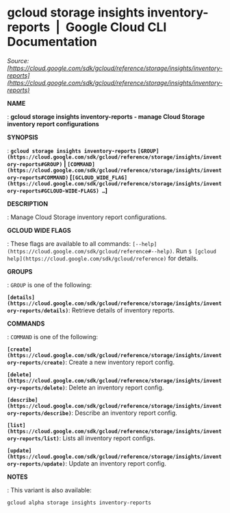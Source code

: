 # gcloud storage insights inventory-reports  |  Google Cloud CLI Documentation

*Source: [https://cloud.google.com/sdk/gcloud/reference/storage/insights/inventory-reports](https://cloud.google.com/sdk/gcloud/reference/storage/insights/inventory-reports)*

**NAME**

: **gcloud storage insights inventory-reports - manage Cloud Storage inventory report configurations**

**SYNOPSIS**

: **`gcloud storage insights inventory-reports` `[GROUP](https://cloud.google.com/sdk/gcloud/reference/storage/insights/inventory-reports#GROUP)` | `[COMMAND](https://cloud.google.com/sdk/gcloud/reference/storage/insights/inventory-reports#COMMAND)` [`[GCLOUD_WIDE_FLAG](https://cloud.google.com/sdk/gcloud/reference/storage/insights/inventory-reports#GCLOUD-WIDE-FLAGS) …`]**

**DESCRIPTION**

: Manage Cloud Storage inventory report configurations.

**GCLOUD WIDE FLAGS**

: These flags are available to all commands: `[--help](https://cloud.google.com/sdk/gcloud/reference#--help)`.
Run `$ [gcloud help](https://cloud.google.com/sdk/gcloud/reference)` for details.

**GROUPS**

: ``GROUP`` is one of the following:

**`[details](https://cloud.google.com/sdk/gcloud/reference/storage/insights/inventory-reports/details)`**:
Retrieve details of inventory reports.

**COMMANDS**

: ``COMMAND`` is one of the following:

**`[create](https://cloud.google.com/sdk/gcloud/reference/storage/insights/inventory-reports/create)`**:
Create a new inventory report config.

**`[delete](https://cloud.google.com/sdk/gcloud/reference/storage/insights/inventory-reports/delete)`**:
Delete an inventory report config.

**`[describe](https://cloud.google.com/sdk/gcloud/reference/storage/insights/inventory-reports/describe)`**:
Describe an inventory report config.

**`[list](https://cloud.google.com/sdk/gcloud/reference/storage/insights/inventory-reports/list)`**:
Lists all inventory report configs.

**`[update](https://cloud.google.com/sdk/gcloud/reference/storage/insights/inventory-reports/update)`**:
Update an inventory report config.

**NOTES**

: This variant is also available:

```
gcloud alpha storage insights inventory-reports
```